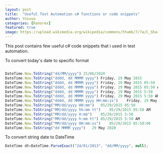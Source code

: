 ```yaml
---
layout: post
title:  "Useful Test Automation c# functions or code snippets"
author: Yosuva
categories: [Ranorex]
featured: true
image: https://upload.wikimedia.org/wikipedia/commons/thumb/7/7a/C_Sharp_logo.svg/1200px-C_Sharp_logo.svg.png
---
```

This post contains few useful c# code snippets that i used in test automation.

To convert today's date to specific format

```js

DateTime.Now.ToString("dd/MM/yyyy")	25/06/2020
DateTime.Now.ToString("dddd, dd MMMM yyyy")	Friday, 29 May 2015
DateTime.Now.ToString("dddd, dd MMMM yyyy")	Friday, 29 May 2015 05:50
DateTime.Now.ToString("dddd, dd MMMM yyyy")	Friday, 29 May 2015 05:50 AM
DateTime.Now.ToString("dddd, dd MMMM yyyy")	Friday, 29 May 2015 5:50
DateTime.Now.ToString("dddd, dd MMMM yyyy")	Friday, 29 May 2015 5:50 AM
DateTime.Now.ToString("dddd, dd MMMM yyyy HH:mm:ss")	Friday, 29 May 2015 05:50:06
DateTime.Now.ToString("MM/dd/yyyy HH:mm")	05/29/2015 05:50
DateTime.Now.ToString("MM/dd/yyyy hh:mm tt")	05/29/2015 05:50 AM
DateTime.Now.ToString("MM/dd/yyyy H:mm")	05/29/2015 5:50
DateTime.Now.ToString("MM/dd/yyyy h:mm tt")	05/29/2015 5:50 AM
DateTime.Now.ToString("MM/dd/yyyy HH:mm:ss")	05/29/2015 05:50:06
DateTime.Now.ToString("dd MMMM yyyy")	29 May 2020
```

To convert string date to DateTime
```js
DateTime dt=DateTime.ParseExact("24/01/2013", "dd/MM/yyyy", null);
```

